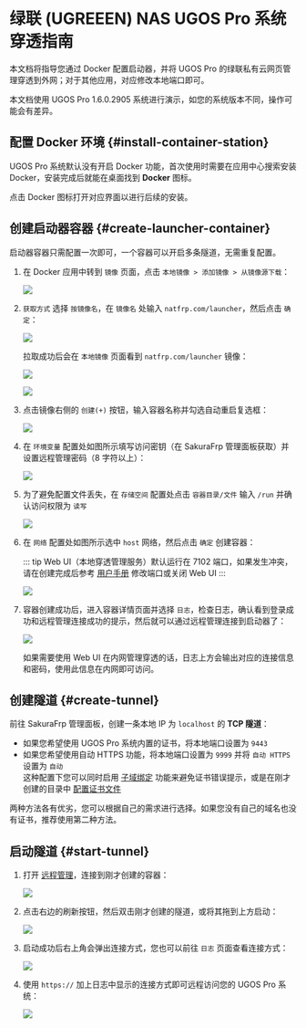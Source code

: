 # 绿联 (UGREEEN) NAS UGOS Pro 系统穿透指南

本文档将指导您通过 Docker 配置启动器，并将 UGOS Pro 的绿联私有云网页管理穿透到外网；对于其他应用，对应修改本地端口即可。

本文档使用 UGOS Pro 1.6.0.2905 系统进行演示，如您的系统版本不同，操作可能会有差异。

## 配置 Docker 环境 {#install-container-station}

UGOS Pro 系统默认没有开启 Docker 功能，首次使用时需要在应用中心搜索安装 Docker，安装完成后就能在桌面找到 **Docker** 图标。

点击 Docker 图标打开对应界面以进行后续的安装。

## 创建启动器容器 {#create-launcher-container}

启动器容器只需配置一次即可，一个容器可以开启多条隧道，无需重复配置。

1. 在 Docker 应用中转到 `镜像` 页面，点击 `本地镜像 > 添加镜像 > 从镜像源下载`：

   ![](./_images/ugos-pro-docker-image-1.png)

1. `获取方式` 选择 `按镜像名`，在 `镜像名` 处输入 `natfrp.com/launcher`，然后点击 `确定`：

   ![](./_images/ugos-pro-docker-image-2.png)

   拉取成功后会在 `本地镜像` 页面看到 `natfrp.com/launcher` 镜像：

   ![](./_images/ugos-pro-docker-image-3.png)

   ![](./_images/ugos-pro-docker-image-4.png)

1. 点击镜像右侧的 `创建(+)` 按钮，输入容器名称并勾选自动重启复选框：

   ![](./_images/ugos-pro-docker-container-1.png)

1. 在 `环境变量` 配置处如图所示填写访问密钥（在 SakuraFrp 管理面板获取）并设置远程管理密码（8 字符以上）：

   ![](./_images/ugos-pro-docker-container-2.png)

1. 为了避免配置文件丢失，在 `存储空间` 配置处点击 `容器目录/文件` 输入 `/run` 并确认访问权限为 `读写`

   ![](./_images/ugos-pro-docker-container-3.png)

1. 在 `网络` 配置处如图所示选中 `host` 网络，然后点击 `确定` 创建容器：

   ::: tip
   Web UI（本地穿透管理服务）默认运行在 7102 端口，如果发生冲突，请在创建完成后参考 [用户手册](/launcher/manual.md#config-webui) 修改端口或关闭 Web UI
   :::

   ![](./_images/ugos-pro-docker-container-4.png)

1. 容器创建成功后，进入容器详情页面并选择 `日志`，检查日志，确认看到登录成功和远程管理连接成功的提示，然后就可以通过远程管理连接到启动器了：

   ![](./_images/ugos-pro-docker-container-5.png)

   如果需要使用 Web UI 在内网管理穿透的话，日志上方会输出对应的连接信息和密码，使用此信息在内网即可访问。

## 创建隧道 {#create-tunnel}

前往 SakuraFrp 管理面板，创建一条本地 IP 为 `localhost` 的 **TCP 隧道**：

- 如果您希望使用 UGOS Pro 系统内置的证书，将本地端口设置为 `9443`
- 如果您希望使用自动 HTTPS 功能，将本地端口设置为 `9999` 并将 `自动 HTTPS` 设置为 `自动`  
  这种配置下您可以同时启用 [子域绑定](/bestpractice/domain-bind.md) 功能来避免证书错误提示，或是在刚才创建的目录中 [配置证书文件](/frpc/ssl.md)

两种方法各有优劣，您可以根据自己的需求进行选择。如果您没有自己的域名也没有证书，推荐使用第二种方法。

## 启动隧道 {#start-tunnel}

1. 打开 [远程管理](https://www.natfrp.com/remote/v2)，连接到刚才创建的容器：

   ![](../_images/common/remote-mgmt-connect.png)

1. 点击右边的刷新按钮，然后双击刚才创建的隧道，或将其拖到上方启动：

   ![](./_images/ugos-pro-start-tunnel.png)

1. 启动成功后右上角会弹出连接方式，您也可以前往 `日志` 页面查看连接方式：

   ![](./_images/ugos-pro-remote-mgmt-nas-started.png)

1. 使用 `https://` 加上日志中显示的连接方式即可远程访问您的 UGOS Pro 系统：

   ![](./_images/ugos-pro-login-remote.png)
